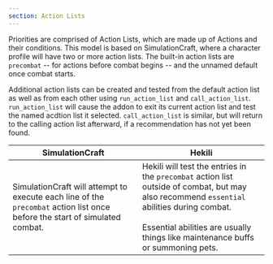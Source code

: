 ```yaml
---
section: Action Lists
---
```

Priorities are comprised of Action Lists, which are made up of Actions and their conditions.  This model is based on SimulationCraft, where a character profile will have two or more action lists.  The built-in action lists are `precombat` -- for actions before combat begins -- and the unnamed default once combat starts.

 Additional action lists can be created and tested from the default action list as well as from each other using `run_action_list` and `call_action_list`.  `run_action_list` will cause the addon to exit its current action list and test the named acdtion list it selected.  `call_action_list` is similar, but will return to the calling action list afterward, if a recommendation has not yet been found.

 SimulationCraft | Hekili
 ----------------|-------
 SimulationCraft will attempt to execute each line of the `precombat` action list once before the start of simulated combat. | Hekili will test the entries in the `precombat` action list outside of combat, but may also recommend `essential` abilities during combat.<br /><br />Essential abilities are usually things like maintenance buffs or summoning pets.